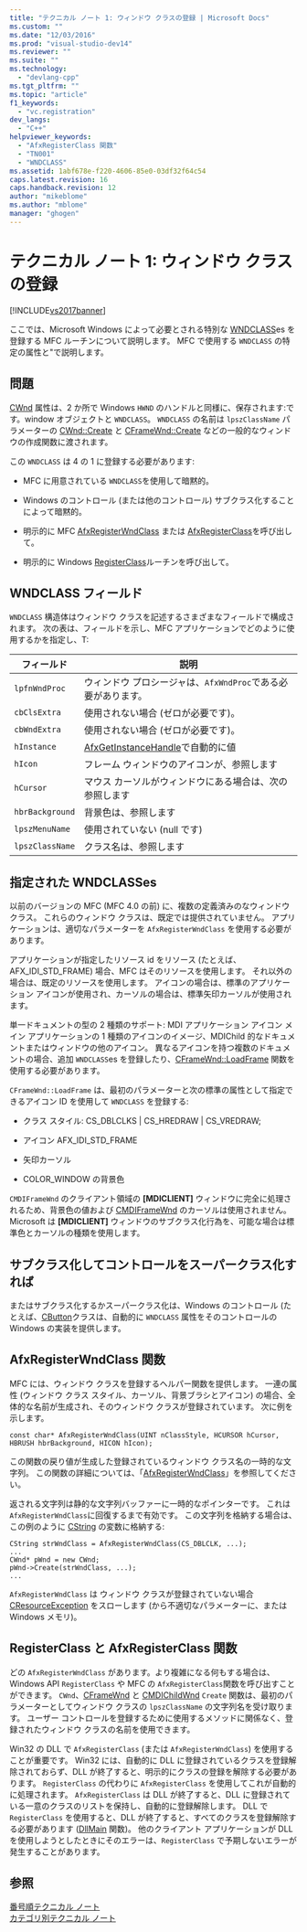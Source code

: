 ```yaml
---
title: "テクニカル ノート 1: ウィンドウ クラスの登録 | Microsoft Docs"
ms.custom: ""
ms.date: "12/03/2016"
ms.prod: "visual-studio-dev14"
ms.reviewer: ""
ms.suite: ""
ms.technology: 
  - "devlang-cpp"
ms.tgt_pltfrm: ""
ms.topic: "article"
f1_keywords: 
  - "vc.registration"
dev_langs: 
  - "C++"
helpviewer_keywords: 
  - "AfxRegisterClass 関数"
  - "TN001"
  - "WNDCLASS"
ms.assetid: 1abf678e-f220-4606-85e0-03df32f64c54
caps.latest.revision: 16
caps.handback.revision: 12
author: "mikeblome"
ms.author: "mblome"
manager: "ghogen"
---
```

# テクニカル ノート 1: ウィンドウ クラスの登録
[!INCLUDE[vs2017banner](../assembler/inline/includes/vs2017banner.md)]

ここでは、Microsoft Windows によって必要とされる特別な [WNDCLASS](http://msdn.microsoft.com/library/windows/desktop/ms633576)es を登録する MFC ルーチンについて説明します。  MFC で使用する `WNDCLASS` の特定の属性と"で説明します。  
  
## 問題  
 [CWnd](../Topic/CWnd%20Class.md) 属性は、2 か所で Windows `HWND` のハンドルと同様に、保存されます:です。window オブジェクトと `WNDCLASS`。  `WNDCLASS` の名前は `lpszClassName` パラメーターの [CWnd::Create](../Topic/CWnd::Create.md) と [CFrameWnd::Create](../Topic/CFrameWnd::Create.md) などの一般的なウィンドウの作成関数に渡されます。  
  
 この `WNDCLASS` は 4 の 1 に登録する必要があります:  
  
-   MFC に用意されている `WNDCLASS`を使用して暗黙的。  
  
-   Windows のコントロール \(または他のコントロール\) サブクラス化することによって暗黙的。  
  
-   明示的に MFC [AfxRegisterWndClass](../Topic/AfxRegisterWndClass.md) または [AfxRegisterClass](../Topic/AfxRegisterClass.md)を呼び出して。  
  
-   明示的に Windows [RegisterClass](http://msdn.microsoft.com/library/windows/desktop/ms633586)ルーチンを呼び出して。  
  
## WNDCLASS フィールド  
 `WNDCLASS` 構造体はウィンドウ クラスを記述するさまざまなフィールドで構成されます。  次の表は、フィールドを示し、MFC アプリケーションでどのように使用するかを指定し、T:  
  
|フィールド|説明|  
|-----------|--------|  
|`lpfnWndProc`|ウィンドウ プロシージャは、`AfxWndProc`である必要があります。|  
|`cbClsExtra`|使用されない場合 \(ゼロが必要です\)。|  
|`cbWndExtra`|使用されない場合 \(ゼロが必要です\)。|  
|`hInstance`|[AfxGetInstanceHandle](../Topic/AfxGetInstanceHandle.md)で自動的に値|  
|`hIcon`|フレーム ウィンドウのアイコンが、参照します|  
|`hCursor`|マウス カーソルがウィンドウにある場合は、次の参照します|  
|`hbrBackground`|背景色は、参照します|  
|`lpszMenuName`|使用されていない \(null です\)|  
|`lpszClassName`|クラス名は、参照します|  
  
## 指定された WNDCLASSes  
 以前のバージョンの MFC \(MFC 4.0 の前\) に、複数の定義済みのなウィンドウ クラス。  これらのウィンドウ クラスは、既定では提供されていません。  アプリケーションは、適切なパラメーターを `AfxRegisterWndClass` を使用する必要があります。  
  
 アプリケーションが指定したリソース id をリソース \(たとえば、AFX\_IDI\_STD\_FRAME\) 場合、MFC はそのリソースを使用します。  それ以外の場合は、既定のリソースを使用します。  アイコンの場合は、標準のアプリケーション アイコンが使用され、カーソルの場合は、標準矢印カーソルが使用されます。  
  
 単一ドキュメントの型の 2 種類のサポート: MDI アプリケーション アイコン メイン アプリケーションの 1 種類のアイコンのイメージ、MDIChild 的なドキュメントまたはウィンドウの他のアイコン。  異なるアイコンを持つ複数のドキュメントの場合、追加 `WNDCLASS`es を登録したり、[CFrameWnd::LoadFrame](../Topic/CFrameWnd::LoadFrame.md) 関数を使用する必要があります。  
  
 `CFrameWnd::LoadFrame` は、最初のパラメーターと次の標準の属性として指定できるアイコン ID を使用して `WNDCLASS` を登録する:  
  
-   クラス スタイル: CS\_DBLCLKS &#124; CS\_HREDRAW &#124; CS\_VREDRAW;  
  
-   アイコン AFX\_IDI\_STD\_FRAME  
  
-   矢印カーソル  
  
-   COLOR\_WINDOW の背景色  
  
 `CMDIFrameWnd` のクライアント領域の **\[MDICLIENT\]** ウィンドウに完全に処理されるため、背景色の値および [CMDIFrameWnd](../mfc/reference/cmdiframewnd-class.md) のカーソルは使用されません。  Microsoft は **\[MDICLIENT\]** ウィンドウのサブクラス化行為を、可能な場合は標準色とカーソルの種類を使用します。  
  
## サブクラス化してコントロールをスーパークラス化すれば  
 またはサブクラス化するかスーパークラス化は、Windows のコントロール \(たとえば、[CButton](../mfc/reference/cbutton-class.md)クラスは、自動的に `WNDCLASS` 属性をそのコントロールの Windows の実装を提供します。  
  
## AfxRegisterWndClass 関数  
 MFC には、ウィンドウ クラスを登録するヘルパー関数を提供します。  一連の属性 \(ウィンドウ クラス スタイル、カーソル、背景ブラシとアイコン\) の場合、全体的な名前が生成され、そのウィンドウ クラスが登録されています。  次に例を示します。  
  
```  
const char* AfxRegisterWndClass(UINT nClassStyle, HCURSOR hCursor, HBRUSH hbrBackground, HICON hIcon);  
```  
  
 この関数の戻り値が生成した登録されているウィンドウ クラス名の一時的な文字列。  この関数の詳細については、「[AfxRegisterWndClass](../Topic/AfxRegisterWndClass.md)」を参照してください。  
  
 返される文字列は静的な文字列バッファーに一時的なポインターです。  これは `AfxRegisterWndClass`に回復するまで有効です。  この文字列を格納する場合は、この例のように [CString](../atl-mfc-shared/using-cstring.md) の変数に格納する:  
  
```  
CString strWndClass = AfxRegisterWndClass(CS_DBLCLK, ...);  
...  
CWnd* pWnd = new CWnd;  
pWnd->Create(strWndClass, ...);  
...  
```  
  
 `AfxRegisterWndClass` は ウィンドウ クラスが登録されていない場合 [CResourceException](../mfc/reference/cresourceexception-class.md) をスローします \(から不適切なパラメーターに、または Windows メモリ\)。  
  
## RegisterClass と AfxRegisterClass 関数  
 どの `AfxRegisterWndClass` があります。より複雑になる何もする場合は、Windows API `RegisterClass` や MFC の `AfxRegisterClass`関数を呼び出すことができます。  `CWnd`、[CFrameWnd](../mfc/reference/cframewnd-class.md) と [CMDIChildWnd](../mfc/reference/cmdichildwnd-class.md) `Create` 関数は、最初のパラメーターとしてウィンドウ クラスの `lpszClassName` の文字列名を受け取ります。  ユーザー コントロールを登録するために使用するメソッドに関係なく、登録されたウィンドウ クラスの名前を使用できます。  
  
 Win32 の DLL で `AfxRegisterClass` \(または `AfxRegisterWndClass`\) を使用することが重要です。  Win32 には、自動的に DLL に登録されているクラスを登録解除されておらず、DLL が終了すると、明示的にクラスの登録を解除する必要があります。  `RegisterClass` の代わりに `AfxRegisterClass` を使用してこれが自動的に処理されます。  `AfxRegisterClass` は DLL が終了すると、DLL に登録されている一意のクラスのリストを保持し、自動的に登録解除します。  DLL で `RegisterClass` を使用すると、DLL が終了すると、すべてのクラスを登録解除する必要があります \([DllMain](http://msdn.microsoft.com/library/windows/desktop/ms682583) 関数\)。  他のクライアント アプリケーションが DLL を使用しようとしたときにそのエラーは、`RegisterClass` で予期しないエラーが発生することがあります。  
  
## 参照  
 [番号順テクニカル ノート](../mfc/technical-notes-by-number.md)   
 [カテゴリ別テクニカル ノート](../mfc/technical-notes-by-category.md)
